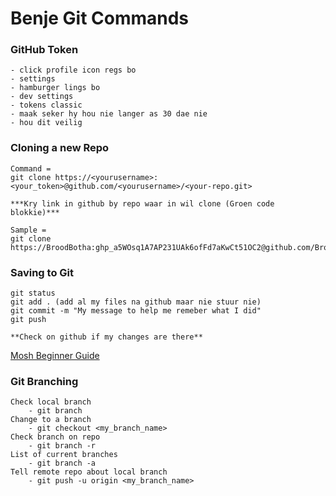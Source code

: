 # Benje Git Commands
### GitHub Token
```
- click profile icon regs bo
- settings
- hamburger lings bo
- dev settings
- tokens classic
- maak seker hy hou nie langer as 30 dae nie
- hou dit veilig
```
### Cloning a new Repo
```
Command =
git clone https://<yourusername>:<your_token>@github.com/<yourusername>/<your-repo.git>

***Kry link in github by repo waar in wil clone (Groen code blokkie)***

Sample = 
git clone https://BroodBotha:ghp_a5WOsq1A7AP231UAk6ofFd7aKwCt51OC2@github.com/BroodBotha/junk.git
```
### Saving to Git
```
git status
git add . (add al my files na github maar nie stuur nie)
git commit -m "My message to help me remeber what I did"
git push

**Check on github if my changes are there**
```
[Mosh Beginner Guide](https://www.youtube.com/watch?v=8JJ101D3knE&t=1258s)

### Git Branching
```
Check local branch
    - git branch
Change to a branch
    - git checkout <my_branch_name>
Check branch on repo
    - git branch -r
List of current branches
    - git branch -a
Tell remote repo about local branch
    - git push -u origin <my_branch_name>
    
```